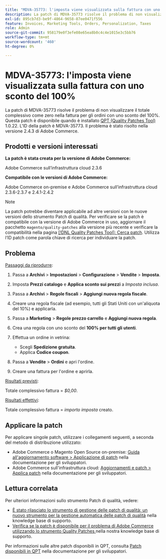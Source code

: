 ```yaml
---
title: "MDVA-35773: l'imposta viene visualizzata sulla fattura con uno sconto del 100%"
description: La patch di MDVA-35773 risolve il problema di non visualizzare il totale complessivo come zero nella fattura per gli ordini con uno sconto del 100%. Questa patch è disponibile quando è installato [Quality Patches Tool (QPT)](/help/announcements/adobe-commerce-announcements/magento-quality-patches-released-new-tool-to-self-serve-quality-patches.md) 1.0.22. L'ID della patch è MDVA-35773. Il problema è stato risolto nella versione 2.4.3 di Adobe Commerce.
exl-id: 895cb7d3-be9f-4864-9658-87ee0471f556
feature: Invoices, Marketing Tools, Orders, Personalization, Taxes
role: Admin
source-git-commit: 958179e0f3efe08e65ea8b0c4c4e1015e3c5bb76
workflow-type: tm+mt
source-wordcount: '460'
ht-degree: 0%

---
```


# MDVA-35773: l&#39;imposta viene visualizzata sulla fattura con uno sconto del 100%

La patch di MDVA-35773 risolve il problema di non visualizzare il totale complessivo come zero nella fattura per gli ordini con uno sconto del 100%. Questa patch è disponibile quando è installato [QPT (Quality Patches Tool)](/help/announcements/adobe-commerce-announcements/magento-quality-patches-released-new-tool-to-self-serve-quality-patches.md) 1.0.22. L&#39;ID della patch è MDVA-35773. Il problema è stato risolto nella versione 2.4.3 di Adobe Commerce.

## Prodotti e versioni interessati

**La patch è stata creata per la versione di Adobe Commerce:**

Adobe Commerce sull’infrastruttura cloud 2.3.6

**Compatibile con le versioni di Adobe Commerce:**

Adobe Commerce on-premise e Adobe Commerce sull’infrastruttura cloud 2.3.6-2.3.7 e 2.4.1-2.4.2

>[!NOTE]
>
>La patch potrebbe diventare applicabile ad altre versioni con le nuove versioni dello strumento Patch di qualità. Per verificare se la patch è compatibile con la versione di Adobe Commerce in uso, aggiornare il pacchetto `magento/quality-patches` alla versione più recente e verificare la compatibilità nella pagina [[!DNL Quality Patches Tool]: Cerca patch](https://devdocs.magento.com/quality-patches/tool.html#patch-grid). Utilizza l’ID patch come parola chiave di ricerca per individuare la patch.

## Problema

<u>Passaggi da riprodurre</u>:

1. Passa a **Archivi** > **Impostazioni** > **Configurazione** > **Vendite** > **Imposta**.
1. Imposta **Prezzi catalogo** e **Applica sconto sui prezzi** a *Imposta inclusa*.
1. Passa a **Archivi** > **Regole fiscali** > **Aggiungi nuova regola fiscale**.
1. Creare una regola fiscale (ad esempio, tutti gli Stati Uniti con un&#39;aliquota del 10%) e applicarla.
1. Passa a **Marketing** > **Regole prezzo carrello** e **Aggiungi nuova regola**.
1. Crea una regola con uno sconto del **100% per tutti gli utenti**.
1. Effettua un ordine in vetrina:

   * Scegli **Spedizione gratuita**.
   * Applica **Codice coupon**.

1. Passa a **Vendite** > **Ordini** e apri l&#39;ordine.
1. Creare una fattura per l&#39;ordine e aprirla.

<u>Risultati previsti</u>:

Totale complessivo fattura = *$0,00*.

<u>Risultati effettivi</u>:

Totale complessivo fattura = *importo imposta* creato.

## Applicare la patch

Per applicare singole patch, utilizzare i collegamenti seguenti, a seconda del metodo di distribuzione utilizzato:

* Adobe Commerce o Magento Open Source on-premise: [Guida all&#39;aggiornamento software > Applicazione di patch](https://devdocs.magento.com/guides/v2.4/comp-mgr/patching/mqp.html) nella documentazione per gli sviluppatori.
* Adobe Commerce sull&#39;infrastruttura cloud: [Aggiornamenti e patch > Applica patch](https://devdocs.magento.com/cloud/project/project-patch.html) nella documentazione per gli sviluppatori.

## Lettura correlata

Per ulteriori informazioni sullo strumento Patch di qualità, vedere:

* [È stato rilasciato lo strumento di gestione delle patch di qualità: un nuovo strumento per la gestione automatica delle patch di qualità](/help/announcements/adobe-commerce-announcements/magento-quality-patches-released-new-tool-to-self-serve-quality-patches.md) nella knowledge base di supporto.
* [Verifica se la patch è disponibile per il problema di Adobe Commerce utilizzando lo strumento Quality Patches ](/help/support-tools/patches-available-in-qpt-tool/check-patch-for-magento-issue-with-magento-quality-patches.md) nella nostra knowledge base di supporto.

Per informazioni sulle altre patch disponibili in QPT, consulta [Patch disponibili in QPT](https://devdocs.magento.com/quality-patches/tool.html#patch-grid) nella documentazione per gli sviluppatori.
